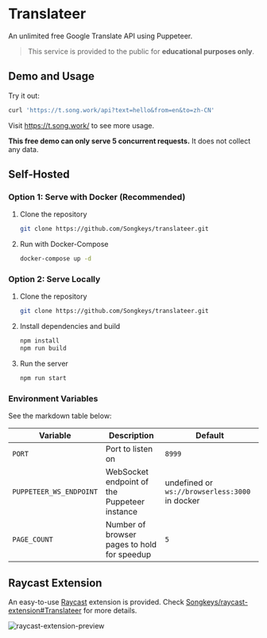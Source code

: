 # Translateer

An unlimited free Google Translate API using Puppeteer.

> This service is provided to the public for **educational purposes only**.

## Demo and Usage

Try it out:

```bash
curl 'https://t.song.work/api?text=hello&from=en&to=zh-CN'
```

Visit <https://t.song.work/> to see more usage.

**This free demo can only serve 5 concurrent requests.** It does not collect any data.

## Self-Hosted

### Option 1: Serve with Docker (Recommended)

1. Clone the repository

   ```bash
   git clone https://github.com/Songkeys/translateer.git
   ```

2. Run with Docker-Compose

   ```bash
   docker-compose up -d
   ```

### Option 2: Serve Locally

1. Clone the repository

   ```bash
   git clone https://github.com/Songkeys/translateer.git
   ```

2. Install dependencies and build

   ```bash
   npm install
   npm run build
   ```

3. Run the server

   ```bash
   npm run start
   ```

### Environment Variables

See the markdown table below:

| Variable                | Description                                  | Default                                        |
| ----------------------- | -------------------------------------------- | ---------------------------------------------- |
| `PORT`                  | Port to listen on                            | `8999`                                         |
| `PUPPETEER_WS_ENDPOINT` | WebSocket endpoint of the Puppeteer instance | undefined or `ws://browserless:3000` in docker |
| `PAGE_COUNT`            | Number of browser pages to hold for speedup  | `5`                                            |

## Raycast Extension

An easy-to-use [Raycast](https://www.raycast.com) extension is provided. Check [Songkeys/raycast-extension#Translateer](https://github.com/Songkeys/raycast-extensions#translateer) for more details.

![raycast-extension-preview](https://user-images.githubusercontent.com/22665058/142718320-871b0c71-7e30-422a-889d-51d0bc6dcf88.png)
